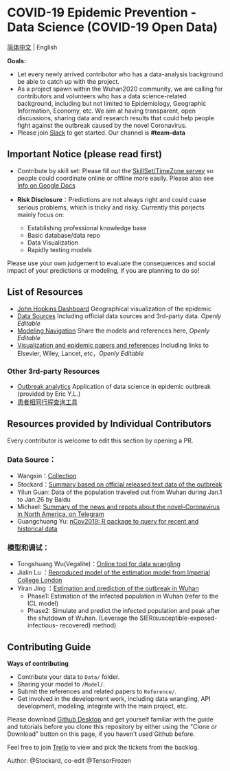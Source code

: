 # COVID-19 Epidemic Prevention - Data Science (COVID-19 Open Data)

[简体中文](./README.md) | English

**Goals:**

- Let every newly arrived contributor who has a data-analysis background be able to catch up with the project.
- As a project spawn within the Wuhan2020 community, we are calling for contributors and volunteers who has a data science-related background, including but not limited to Epidemiology, Geographic Information, Economy, etc. We aim at having transparent, open discussions, sharing data and research results that could help people fight against the outbreak caused by the novel Coronavirus.
- Please join [Slack](https://join.slack.com/t/wuhan2020/shared_invite/enQtOTQxMTU4MzgyNTYwLWIxMTMyNWI4NWE2YTk3NGRjZGJhMjUzNmJhMjg1MDQ3OTEzNDE5NGY4MWFhMjRlYWU4MmE3ZGQyOGU4N2YwMzY) to get started. Our channel is **#team-data**

## Important Notice (please read first)

- Contribute by skill set: Please fill out the [SkillSet/TimeZone servey](https://forms.gle/Yyh1DY5EkzqCpA897) so people could coordinate online or offline more easily. Please also see [Info on Google Docs](https://docs.google.com/spreadsheets/d/16r_sJtGOVuU0pNulKmqXrvrm3N5mxLb_b4zgcdi_C1c/edit?usp=sharing)

- **Risk Disclosure**：Predictions are not always right and could cuase serious problems, which is tricky and risky. Currently this porjects mainly focus on:
   - Establishing professional knowledge base
   - Basic database/data repo
   - Data Visualization
   - Rapidly testing models

Please use your own judgement to evaluate the consequences and social impact of your predictions or modeling, if you are planning to do so!

## **List of Resources**

- [John Hopkins Dashboard](http://gisanddata.maps.arcgis.com/apps/opsdashboard/index.html) Geographical visualization of the epidemic
- [Data Sources](https://docs.google.com/spreadsheets/d/1JNQnFYJpR7PxQo5K5lwXTuE0F6jprhMXuy7DPnV9H90/edit?usp=sharing) Including official data sources and 3rd-party data. *Openly Editable*
- [Modeling Navigation](https://docs.google.com/document/d/1Gm1xBevUXdTj5ZnMK82rKW7EblQoB8ML5OhIYMHmm1U/edit?usp=sharing) Share the models and references here, *Openly Editable*
- [Visualization and epidemic papers and references](https://docs.google.com/document/d/17v0cAcyhm2Yd0FNqmgHxcVNR2nZdQ7LmSLfxt21wv5w) Including links to Elsevier, Wiley, Lancet, etc，*Openly Editable*

### Other 3rd-party Resources

- [Outbreak analytics](https://royalsocietypublishing.org/doi/pdf/10.1098/rstb.2018.0276) Application of data science in epidemic outbreak (provided by Eric Y.L.)
- [患者相同行程查询工具](患者相同行程查询工具)

## **Resources provided by Individual Contributors**

Every contributor is welcome to edit this section by opening a PR.

### Data Source：

- Wangxin：[Collection](https://docs.google.com/spreadsheets/d/1M-iFpgweAAyRUriT_NsmPdkXCcDFReE3-8a0fYNQQc4/edit#gid=235095609)
- Stockard：[Summary based on official released text data of the outbreak](https://docs.google.com/spreadsheets/d/1WnfMY1M3k8x9WHPGpx_jZc2EbSFQv7rEwHj5lJdBnVo/edit?usp=sharing)
- Yilun Guan: Data of the population traveled out from Wuhan during Jan.1 to Jan.26 by Baidu
- Michael: [Summary of the news and repots about the novel-Coronavirus in North America, on Telegram](https://t.me/ncov_2019_us)
- Guangchuang Yu: [nCov2019: R package to query for recent and historical data](https://github.com/GuangchuangYu/nCov2019)

### 模型和调试：

- Tongshuang Wu(Vegalite)：[Online tool for data wrangling](https://idyll-lang.org/)
- Jialin Lu ：[Reproduced model of the estimation model from Imperial College London](https://luxxxlucy.github.io/projects/2020_wuhan/index.html)
- Yiran Jing ：[Estimation and prediction of the outbreak in Wuhan](https://github.com/YiranJing/Coronavirus-Epidemic-2019-nCov)
   - Phase1: Estimation of the infected population in Wuhan (refer to the ICL model)
   - Phase2: Simulate and predict the infected population and peak after the shutdown of Wuhan. (Leverage the SIER(susceptible-exposed-infectious- recovered) method)

## **Contributing Guide**

**Ways of contributing**
- Contribute your data to `Data/` folder.
- Sharing your model to `/Model/`.
- Submit the references and related papers to `Reference/`.
- Get involved in the development work, including data wrangling, API development, modeling, integrate with the main project, etc.

Please download [Github Desktop](https://desktop.github.com/) and get yourself familiar with the guide and tutorials before you clone this repository by either using the "Clone or Download" button on this page, if you haven't used Github before.

Feel free to join [Trello](https://trello.com/invite/b/fwW7gZUY/87d9ee972226d4d13e59ed3058c69266/ncovdata-team) to view and pick the tickets from the backlog.

Author: @Stockard, co-edit @TensorFrozen
